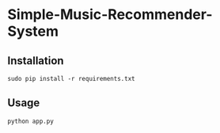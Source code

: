 # Simple-Music-Recommender-System

## Installation
```
sudo pip install -r requirements.txt
```

## Usage
```
python app.py
```

